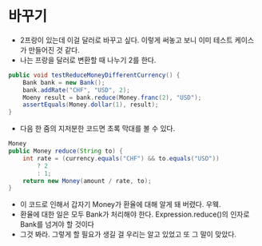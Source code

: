 # 바꾸기

- 2프랑이 있는데 이걸 달러로 바꾸고 싶다. 이렇게 써놓고 보니 이미 테스트 케이스가 만들어진 것 같다.
- 나는 프랑을 달러로 변환할 때 나누기 2를 한다.


```java
public void testReduceMoneyDifferentCurrency() {
    Bank bank = new Bank();
    bank.addRate("CHF", "USD", 2);
    Moeny result = bank.reduce(Money.franc(2), "USD");
    assertEquals(Money.dollar(1), result);
}
```


- 다음 한 줌의 지저분한 코드면 초록 막대를 볼 수 있다.

```java
Money
public Money reduce(String to) {
    int rate = (currency.equals("CHF") && to.equals("USD"))
        ? 2
        : 1;
    return new Money(amount / rate, to);
}
```


- 이 코드로 인해서 갑자기 Money가 환율에 대해 알게 돼 버렸다. 우웩.
- 환율에 대한 일은 모두 Bank가 처리해야 한다. Expression.reduce()의 인자로 Bank를 넘겨야 할 것이다
- 그것 봐라. 그렇게 할 필요가 생길 걸 우리는 알고 있었고 또 그 말이 맞았다.